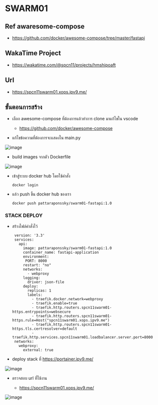 # SWARM01
## Ref awaresome-compose
* https://github.com/docker/awesome-compose/tree/master/fastapi

## WakaTime Project
* https://wakatime.com/@spcn11/projects/hmshipoaft

## Url
* https://spcn11swarm01.xops.ipv9.me/

## ขั้นตอนการสร้าง

- เลือก awesome-compose ที่ต้องการแล้วทำการ clone มาแก้ไขใน vscode

   - https://github.com/docker/awesome-compose

- แก้ไขข้อความที่ต้องการจะแสดงใน main.py

![image](https://user-images.githubusercontent.com/113360594/224477986-e75ff722-8d85-4727-b36c-41f2d44ea2ea.png)

- build images จากตัว Dockerfile

![image](https://user-images.githubusercontent.com/113360594/224477756-2ffc6121-fbb5-4be0-962c-10beadf07996.png)

- เข้าสู่ระบบ docker hub โดยใช้คำสั่ง 

      docker login

- แล้ว push ขึ้น docker hub ของเรา

      docker push pattaraponssky/swarm01-fastapi:1.0

### STACK DEPLOY

 - สร้างไฟล์คำสั่งไว้

        version: '3.3'
        services:
          api:
            image: pattaraponssky/swarm01-fastapi:1.0
            container_name: fastapi-application
            environment:
             PORT: 8000
            restart: "no"
            networks:
              - webproxy
            logging: 
              driver: json-file
            deploy:
              replicas: 1
              labels:
                - traefik.docker.network=webproxy
                - traefik.enable=true
                - traefik.http.routers.spcn11swarm01-https.entrypoints=websecure
                - traefik.http.routers.spcn11swarm01-https.rule=Host("spcn11swarm01.xops.ipv9.me")
                - traefik.http.routers.spcn11swarm01-https.tls.certresolver=default
                - traefik.http.services.spcn11swarm01.loadbalancer.server.port=8000   
        networks:
          webproxy:
            external: true

- deploy stack ที่ https://portainer.ipv9.me/ 

![image](https://user-images.githubusercontent.com/113360594/224478743-ef9649a9-197d-45b0-8d9e-b9e21e55ac52.png)

- ตรวจสอบ url ที่ใช้งาน
   
   - https://spcn11swarm01.xops.ipv9.me/

![image](https://user-images.githubusercontent.com/113360594/224477935-7b018e2f-0cd8-4e8b-b8e9-3ec17d1c8dba.png)
